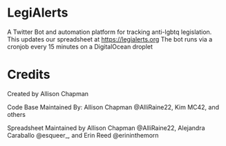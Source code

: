 # LegiAlerts
A Twitter Bot and automation platform for tracking anti-lgbtq legislation. This updates our spreadsheet at https://legialerts.org
The bot runs via a cronjob every 15 minutes on a DigitalOcean droplet


# Credits
Created by Allison Chapman

Code Base Maintained By: Allison Chapman @AlliRaine22, Kim MC42, and others

Spreadsheet Maintained by Allison Chapman @AlliRaine22, Alejandra Caraballo @esqueer_, and Erin Reed @erininthemorn
